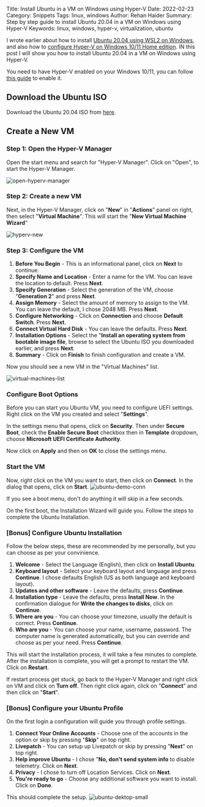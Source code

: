 Title: Install Ubuntu in a VM on Windows using Hyper-V
Date: 2022-02-23
Category: Snippets
Tags: linux, windows
Author: Rehan Haider
Summary: Step by step guide to install Ubuntu 20.04 in a VM on Windows using Hyper-V
Keywords: linux, windows, hyper-v, virtualization, ubuntu

I wrote earlier about how to install [Ubuntu 20.04 using WSL2 on Windows]({filename}99999965-install-wsl2.md), and also how to [configure Hyper-V on Windows 10/11 Home edition]({filename}99999961-enable-hyperv-windows10-home.md). IN this post I will show you how to install Ubuntu 20.04 in a VM on Windows using Hyper-V.

You need to have Hyper-V enabled on your Windows 10/11, you can follow [this guide]({filename}99999961-enable-hyperv-windows10-home.md) to enable it.

## Download the Ubuntu ISO

Download the Ubuntu 20.04 ISO from [here](https://ubuntu.com/download/desktop).

## Create a New VM

### Step 1: Open the Hyper-V Manager

Open the start menu and search for "Hyper-V Manager". Click on "Open", to start the Hyper-V Manager.

![open-hyperv-manager]({static}/images/s0045/open-hyperv-manager.png)


### Step 2: Create a new VM
Next, in the Hyper-V Manager, click on "**New**" in "**Actions**" panel on right, then select "**Virtual Machine**". This will start the "**New Virtual Machine Wizard**"

![hyperv-new]({static}/images/s0045/hyperv-new.png)

### Step 3: Configure the VM
1. **Before You Begin** - This is an informational panel, click on **Next** to continue.
2. **Specify Name and Location** - Enter a name for the VM. You can leave the location to default. Press **Next**.
3. **Specify Generation** - Select the generation of the VM, choose "**Generation 2**" and press **Next**.
4. **Assign Memory** - Select the amount of memory to assign to the VM. You can leave the default, I chose 2048 MB. Press **Next**.
5. **Configure Networking** - Click on **Connection** and choose **Default Switch**. Press **Next**.
6. **Connect Virtual Hard Disk** - You can leave the defaults. Press **Next**.
7. **Installation Options** - Select the "**Install an operating system from bootable image file**, browse to select the Ubuntu ISO you downloaded earlier, and press **Next**.
8. **Summary** - Click on **Finish** to finish configuration and create a VM.


Now you should see a new VM in the "Virtual Machines" list.

![virtual-machines-list]({static}/images/s0045/virtual-machines-list.png)

### Configure Boot Options

Before you can start you Ubuntu VM, you need to configure UEFI settings. Right click on the VM you created and select "**Settings**".

In the settings menu that opens, click on **Security**. Then under **Secure Boot**, check the **Enable Secure Boot** checkbox then in **Template** dropdown, choose **Microsoft UEFI Certificate Authority**.

Now click on **Apply** and then on **OK** to close the settings menu.

### Start the VM

Now, right click on the VM you want to start, then click on **Connect**. In the dialog that opens, click on **Start**.
![ubuntu-demo-conn]({static}/images/s0045/ubuntu-demo-conn.png)

If you see a boot menu, don't do anything it will skip in a few seconds. 

On the first boot, the Installation Wizard will guide you. Follow the steps to complete the Ubuntu Installation. 

### [Bonus] Configure Ubuntu Installation

Follow the below steps, these are recommended by me personally, but you can choose as per your convinience.

1. **Welcome** - Select the Language (English), then click on **Install Ubuntu**.
2. **Keyboard layout** - Select your keyboard layout and language and press **Continue**. I chose defaults English (US as both language and keyboard layout).
3. **Updates and other software** - Leave the defaults, press **Continue**.
4. **Installation type** - Leave the defaults, press **Install Now**. In the confirmation dialogue for **Write the changes to disks**, click on **Continue**.
5. **Where are you** - You can choose your timezone, usually the default is correct. Press **Continue**.
6. **Who are you** - You can choose your name, username, password. The computer name is generated automatically, but you can override and choose as per your need. Press **Continue**. 

This will start the installation process, it will take a few minutes to complete. After the installation is complete, you will get a prompt to restart the VM. Click on **Restart**. 

If restart process get stuck, go back to the Hyper-V Manager and right click on VM and click on **Turn off**. Then right click again, click on "**Connect**" and then click on "**Start**".

### [Bonus] Configure your Ubuntu Profile

On the first login a configuration will guide you through profile settings. 

1. **Connect Your Online Accounts** - Choose one of the accounts in the option or skip by pressing "**Skip**" on top right.
2. **Livepatch** - You can setup up Livepatch or skip by pressing "**Next**" on top right.
3. **Help improve Ubuntu** - I chose "**No, don't send system info** to disable telemetry. Click on **Next**.
4. **Privacy** - I chose to turn off Location Services. Click on **Next**.
5. **You're ready to go** - Choose any additional software you want to install. Click on **Done**.

This should complete the setup. 
![ubuntu-dektop-small]({static}/images/s0045/ubuntu-dektop-small.png)


<!--
### [Bonus] Configure you Ubuntu to be full screen

If you notice above, the resolution and aspect of the VM is not the same as the monitor. You will also not be able to change this in the display settings.

-->
